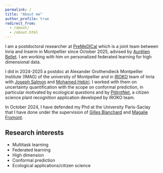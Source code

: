 ```yaml
---
permalink: /
title: "About me"
author_profile: true
redirect_from: 
  - /about/
  - /about.html
---
```

I am a postdoctoral researcher at [PreMeDICal](https://team.inria.fr/premedical/) which is a joint team between Inria and Inserm in Montpellier since October 2025, advised by [Aurélien Bellet](https://researchers.lille.inria.fr/abellet/). I am working with him on personalized federated learning for high dimensional data.

I did in 2024-2025 a postdoc at Alexander Grothendieck Montpellier Institute (IMAG) of the university of Montpellier and in [IROKO](https://inria.fr/fr/iroko) team of Inria with [Joseph Salmon](https://josephsalmon.eu/) and [Mohamed Hebiri](https://perso.math.u-pem.fr/hebiri.mohamed/). I worked with them on uncertainty quantification with the scope on conformal prediction, in particular motivated by ecological questions and by [Pl@ntNet](https://plantnet.org/), a citizen science plant recognition application developed by IROKO team.

In October 2024, I have defended my Phd at the University Paris-Saclay that I have done under the supervision of [Gilles Blanchard](https://www.imo.universite-paris-saclay.fr/~gilles.blanchard/) and [Magalie Fromont](https://perso.univ-rennes2.fr/magalie.fromont).

## Research interests

- Multitask learning
- Federated learning
- High dimension
- Conformal prediction
- Ecological applications/citizen science


